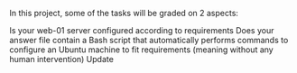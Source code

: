 In this project, some of the tasks will be graded on 2 aspects:

Is your web-01 server configured according to requirements Does your answer file contain a Bash script that automatically performs commands to configure an Ubuntu machine to fit requirements (meaning without any human intervention)
Update

